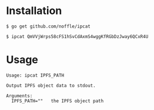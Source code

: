 # Installation

```
$ go get github.com/noffle/ipcat

$ ipcat QmVVjWrps58cFS1hSvCdAxmS4wggKfRGbDzJway6QCxR4U
```

# Usage
```
Usage: ipcat IPFS_PATH

Output IPFS object data to stdout.

Arguments:
  IPFS_PATH=""   the IPFS object path
```
